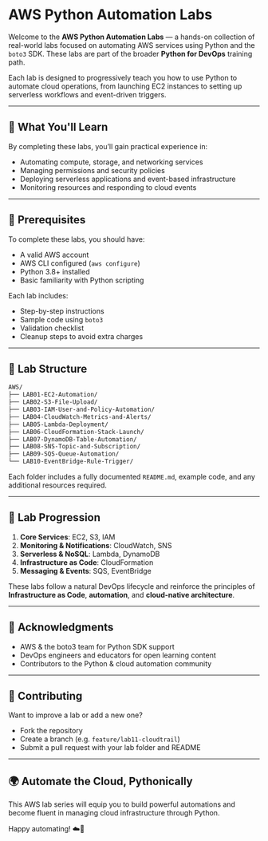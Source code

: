 # AWS Python Automation Labs

Welcome to the **AWS Python Automation Labs** — a hands-on collection of real-world labs focused on automating AWS services using Python and the `boto3` SDK. These labs are part of the broader **Python for DevOps** training path.

Each lab is designed to progressively teach you how to use Python to automate cloud operations, from launching EC2 instances to setting up serverless workflows and event-driven triggers.

---

## 🚀 What You'll Learn

By completing these labs, you’ll gain practical experience in:
- Automating compute, storage, and networking services
- Managing permissions and security policies
- Deploying serverless applications and event-based infrastructure
- Monitoring resources and responding to cloud events

---

## 🧰 Prerequisites

To complete these labs, you should have:
- A valid AWS account
- AWS CLI configured (`aws configure`)
- Python 3.8+ installed
- Basic familiarity with Python scripting

Each lab includes:
- Step-by-step instructions
- Sample code using `boto3`
- Validation checklist
- Cleanup steps to avoid extra charges

---

## 📁 Lab Structure

```bash
AWS/
├── LAB01-EC2-Automation/
├── LAB02-S3-File-Upload/
├── LAB03-IAM-User-and-Policy-Automation/
├── LAB04-CloudWatch-Metrics-and-Alerts/
├── LAB05-Lambda-Deployment/
├── LAB06-CloudFormation-Stack-Launch/
├── LAB07-DynamoDB-Table-Automation/
├── LAB08-SNS-Topic-and-Subscription/
├── LAB09-SQS-Queue-Automation/
└── LAB10-EventBridge-Rule-Trigger/
```

Each folder includes a fully documented `README.md`, example code, and any additional resources required.

---

## 🧠 Lab Progression

1. **Core Services**: EC2, S3, IAM
2. **Monitoring & Notifications**: CloudWatch, SNS
3. **Serverless & NoSQL**: Lambda, DynamoDB
4. **Infrastructure as Code**: CloudFormation
5. **Messaging & Events**: SQS, EventBridge

These labs follow a natural DevOps lifecycle and reinforce the principles of **Infrastructure as Code**, **automation**, and **cloud-native architecture**.

---

## 🙏 Acknowledgments

- AWS & the boto3 team for Python SDK support
- DevOps engineers and educators for open learning content
- Contributors to the Python & cloud automation community

---

## 💬 Contributing

Want to improve a lab or add a new one?
- Fork the repository
- Create a branch (e.g. `feature/lab11-cloudtrail`)
- Submit a pull request with your lab folder and README

---

## 🌍 Automate the Cloud, Pythonically

This AWS lab series will equip you to build powerful automations and become fluent in managing cloud infrastructure through Python.

Happy automating! ☁️🐍

